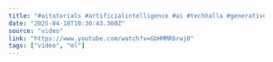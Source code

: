 ```yaml
---
title: "#aitutorials #artificialintelligence #ai #techhalla #generativeai"
date: "2025-04-18T10:30:43.360Z"
source: "video"
link: "https://www.youtube.com/watch?v=GbHMMR6rwj0"
tags: ["video", "ml"]
---
```



